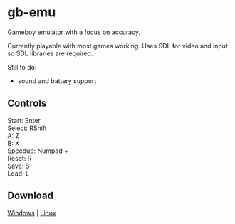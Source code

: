 # gb-emu
Gameboy emulator with a focus on accuracy.

Currently playable with most games working. Uses SDL for video and input so SDL libraries are required.

Still to do:

* sound and battery support

## Controls

Start: Enter  
Select: RShift  
A: Z  
B: X  
Speedup: Numpad +  
Reset: R  
Save: S  
Load: L

## Download
[Windows](http://s000.tinyupload.com/download.php?file_id=01725140414524668502&t=0172514041452466850225167) | 
[Linux](http://s000.tinyupload.com/download.php?file_id=16280143653076023967&t=1628014365307602396722219)
